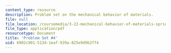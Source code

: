 ```yaml
---
content_type: resource
description: Problem set on the mechanical behavior of materials.
file: null
file_location: /coursemedia/3-22-mechanical-behavior-of-materials-spring-2008/6902c901513d1eaf939a825e9d9b2ff4_ps4.pdf
file_type: application/pdf
resourcetype: Document
title: 'Problem Set #4'
uid: 6902c901-513d-1eaf-939a-825e9d9b2ff4
---
```

